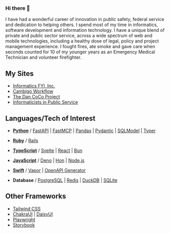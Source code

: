 ### Hi there 👋

I have had a wonderful career of innovation in public safety, federal service and dedication to helping others.  I spend most of my time in informatics, software development and information technology. I have a unique blend of private and public sector service, across a wide spectrum of web and mobile technologies, including a healthy dose of legal, policy and project management experience. I fought fires, ate smoke and gave care when seconds counted for 10 of my younger years as an Emergency Medical Technician and volunteer firefighter.

## My Sites

- [Informatics FYI, Inc.](https://informatics.fyi) 
- [Cambigo Workflow](https://cambigo.com) 
- [The Dan CoCo Project](https://dancoco.fyi)
- [Informaticists in Public Service](https://informaticist.org)

## Languages/Tech of Interest

- [**Python**](https://python.org/) / [FastAPI](https://fastapi.tiangolo.com/) | [FastMCP](https://gofastmcp.com/) | [Pandas](https://pandas.pydata.org/) | [Pydantic](https://docs.pydantic.dev/latest/) | [SQLModel](https://sqlmodel.tiangolo.com/) | [Typer](https://typer.tiangolo.com/)
- [**Ruby**](https://www.ruby-lang.org/en/) / [Rails](https://rubyonrails.org/)
- [**TypeScript**](https://typescriptlang.org/) / [Svelte](https://svelte.dev/) | [React](https://react.dev/) | [Bun](https://bun.sh/)
- [**JavaScript**](https://developer.mozilla.org/en-US/docs/Web/JavaScript) / [Deno](https://deno.com/) | [Hon](https://hono.dev/) | [Node.js](https://nodejs.org/en)

- [**Swift**](https://swift.org/) / [Vapor](https://vapor.codes) | [OpenAPI Generator](https://swift.org/blog/introducing-swift-openapi-generator/)
- **Database** / [PostgreSQL](https://postgresql.org/) | [Redis](https://redis.io/) | [DuckDB](https://duckdb.org/) | [SQLite](https://sqlite.org/)

## Other Frameworks

- [Tailwind CSS](https://tailwindcss.com/)
- [ChakraUI](https://chakra-ui.com/) | [DaisyUI](https://daisyui.com/)
- [Playwright](https://playwright.dev/python/)
- [Storybook](https://storybook.js.org/)


